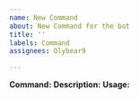 ```yaml
---
name: New Command
about: New Command for the bot
title: ''
labels: Command
assignees: Olybear9

---
```


**Command:** 
**Description:**
**Usage:**
